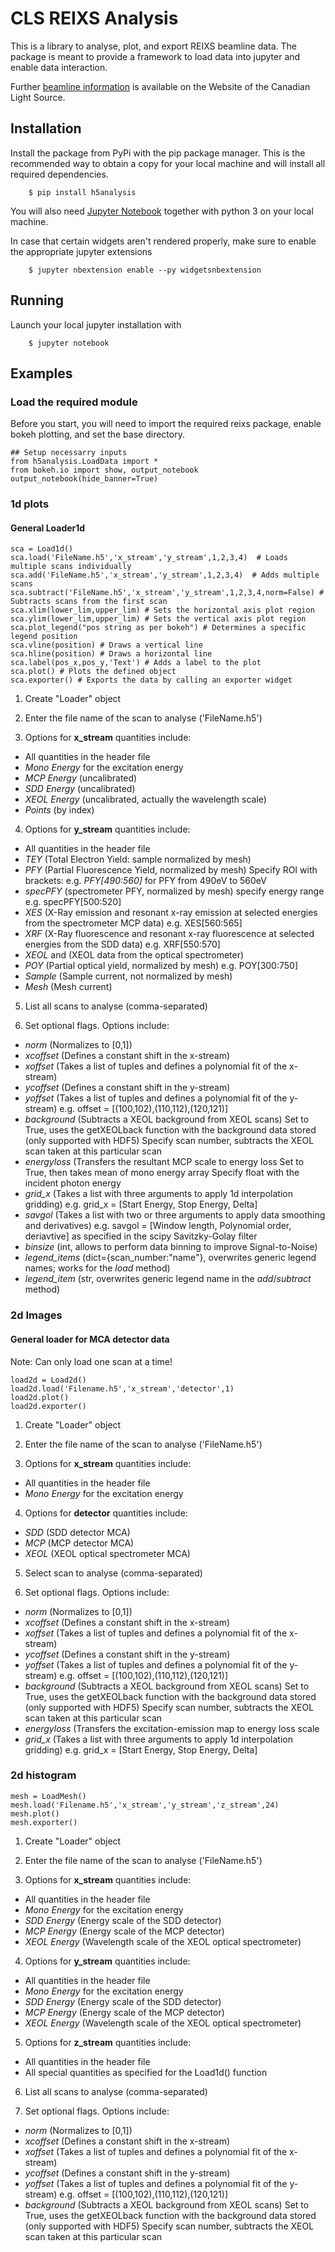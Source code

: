 # CLS REIXS Analysis

This is a library to analyse, plot, and export REIXS beamline data. The package is meant to provide a framework to load data into jupyter and enable data interaction.

Further [beamline information](https://reixs.lightsource.ca/) is available on the Website of the Canadian Light Source.

## Installation

Install the package from PyPi with the pip package manager. This is the recommended way to obtain a copy for your local machine and will install all required dependencies.

```
    $ pip install h5analysis
```

You will also need [Jupyter Notebook](https://github.com/jupyter) together with python 3 on your local machine.

In case that certain widgets aren't rendered properly, make sure to enable the appropriate jupyter extensions

```
    $ jupyter nbextension enable --py widgetsnbextension
```

## Running

Launch your local jupyter installation with

```
    $ jupyter notebook
```

## Examples

### Load the required module

Before you start, you will need to import the required reixs package, enable bokeh plotting, and set the base directory.

```
## Setup necessarry inputs
from h5analysis.LoadData import *
from bokeh.io import show, output_notebook
output_notebook(hide_banner=True)
```

### 1d plots

#### General Loader1d

```
sca = Load1d()
sca.load('FileName.h5','x_stream','y_stream',1,2,3,4)  # Loads multiple scans individually
sca.add('FileName.h5','x_stream','y_stream',1,2,3,4)  # Adds multiple scans
sca.subtract('FileName.h5','x_stream','y_stream',1,2,3,4,norm=False) # Subtracts scans from the first scan
sca.xlim(lower_lim,upper_lim) # Sets the horizontal axis plot region
sca.ylim(lower_lim,upper_lim) # Sets the vertical axis plot region
sca.plot_legend("pos string as per bokeh") # Determines a specific legend position
sca.vline(position) # Draws a vertical line
sca.hline(position) # Draws a horizontal line
sca.label(pos_x,pos_y,'Text') # Adds a label to the plot
sca.plot() # Plots the defined object
sca.exporter() # Exports the data by calling an exporter widget
```

1. Create "Loader" object

2. Enter the file name of the scan to analyse ('FileName.h5')

3. Options for **x_stream** quantities include:
- All quantities in the header file
- _Mono Energy_ for the excitation energy
- _MCP Energy_ (uncalibrated)
- _SDD Energy_ (uncalibrated)
- _XEOL Energy_ (uncalibrated, actually the wavelength scale)
- _Points_ (by index)

4. Options for **y_stream** quantities include:
- All quantities in the header file
- _TEY_ (Total Electron Yield: sample normalized by mesh)
- _PFY_ (Partial Fluorescence Yield, normalized by mesh)
  Specify ROI with brackets:
  e.g. _PFY[490:560]_ for PFY from 490eV to 560eV
- _specPFY_ (spectrometer PFY, normalized by mesh)
  specify energy range
  e.g. specPFY[500:520]
- _XES_ (X-Ray emission and resonant x-ray emission at selected energies from the spectrometer MCP data)
  e.g. XES[560:565]
- _XRF_ (X-Ray fluorescence and resonant x-ray fluorescence at selected energies from the SDD data)
  e.g. XRF[550:570]
- _XEOL_ and (XEOL data from the optical spectrometer)
- _POY_ (Partial optical yield, normalized by mesh)
  e.g. POY[300:750]
- _Sample_ (Sample current, not normalized by mesh)
- _Mesh_ (Mesh current)

5. List all scans to analyse (comma-separated)

6. Set optional flags. Options include:
- _norm_ (Normalizes to [0,1])
- _xcoffset_ (Defines a constant shift in the x-stream)
- _xoffset_ (Takes a list of tuples and defines a polynomial fit of the x-stream)
- _ycoffset_ (Defines a constant shift in the y-stream)
- _yoffset_ (Takes a list of tuples and defines a polynomial fit of the y-stream)
  e.g. offset = [(100,102),(110,112),(120,121)]
- _background_ (Subtracts a XEOL background from XEOL scans)
  Set to True, uses the getXEOLback function with the background data stored (only supported with HDF5)
  Specify scan number, subtracts the XEOL scan taken at this particular scan
- _energyloss_ (Transfers the resultant MCP scale to energy loss 
  Set to True, then takes mean of mono energy array
  Specify float with the incident photon energy
- _grid_x_ (Takes a list with three arguments to apply 1d interpolation gridding)
  e.g. grid_x = [Start Energy, Stop Energy, Delta]
- _savgol_ (Takes a list with two or three arguments to apply data smoothing and derivatives)
  e.g. savgol = [Window length, Polynomial order, deriavtive] as specified in the scipy Savitzky-Golay filter
- _binsize_ (int, allows to perform data binning to improve Signal-to-Noise)
- _legend_items_ (dict={scan_number:"name"}, overwrites generic legend names; works for the _load_ method)
- _legend_item_ (str, overwrites generic legend name in the _add_/_subtract_ method)


### 2d Images

#### General loader for MCA detector data

Note: Can only load one scan at a time!

```
load2d = Load2d()
load2d.load('Filename.h5','x_stream','detector',1)
load2d.plot()
load2d.exporter()
```

1. Create "Loader" object

2. Enter the file name of the scan to analyse ('FileName.h5')

3. Options for **x_stream** quantities include:
- All quantities in the header file
- _Mono Energy_ for the excitation energy

4. Options for **detector** quantities include:
- _SDD_ (SDD detector MCA)
- _MCP_ (MCP detector MCA)
- _XEOL_ (XEOL optical spectrometer MCA)

5. Select scan to analyse (comma-separated)

7. Set optional flags. Options include:
- _norm_ (Normalizes to [0,1])
- _xcoffset_ (Defines a constant shift in the x-stream)
- _xoffset_ (Takes a list of tuples and defines a polynomial fit of the x-stream)
- _ycoffset_ (Defines a constant shift in the y-stream)
- _yoffset_ (Takes a list of tuples and defines a polynomial fit of the y-stream)
  e.g. offset = [(100,102),(110,112),(120,121)]
- _background_ (Subtracts a XEOL background from XEOL scans)
  Set to True, uses the getXEOLback function with the background data stored (only supported with HDF5)
  Specify scan number, subtracts the XEOL scan taken at this particular scan
- _energyloss_ (Transfers the excitation-emission map to energy loss scale
- _grid_x_ (Takes a list with three arguments to apply 1d interpolation gridding)
  e.g. grid_x = [Start Energy, Stop Energy, Delta]


### 2d histogram

```
mesh = LoadMesh()
mesh.load('Filename.h5','x_stream','y_stream','z_stream',24)
mesh.plot()
mesh.exporter()
```

1. Create "Loader" object

2. Enter the file name of the scan to analyse ('FileName.h5')

3. Options for **x_stream** quantities include:
- All quantities in the header file
- _Mono Energy_ for the excitation energy
- _SDD Energy_ (Energy scale of the SDD detector)
- _MCP Energy_ (Energy scale of the MCP detector)
- _XEOL Energy_ (Wavelength scale of the XEOL optical spectrometer)

4. Options for **y_stream** quantities include:
- All quantities in the header file
- _Mono Energy_ for the excitation energy
- _SDD Energy_ (Energy scale of the SDD detector)
- _MCP Energy_ (Energy scale of the MCP detector)
- _XEOL Energy_ (Wavelength scale of the XEOL optical spectrometer)

5. Options for **z_stream** quantities include:
- All quantities in the header file
- All special quantities as specified for the Load1d() function

6. List all scans to analyse (comma-separated)

7. Set optional flags. Options include:
- _norm_ (Normalizes to [0,1])
- _xcoffset_ (Defines a constant shift in the x-stream)
- _xoffset_ (Takes a list of tuples and defines a polynomial fit of the x-stream)
- _ycoffset_ (Defines a constant shift in the y-stream)
- _yoffset_ (Takes a list of tuples and defines a polynomial fit of the y-stream)
  e.g. offset = [(100,102),(110,112),(120,121)]
- _background_ (Subtracts a XEOL background from XEOL scans)
  Set to True, uses the getXEOLback function with the background data stored (only supported with HDF5)
  Specify scan number, subtracts the XEOL scan taken at this particular scan
